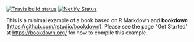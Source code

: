   [![Travis build status](https://travis-ci.org/rstudio-education/stat545-reboot.svg?branch=master)](https://travis-ci.org/apreshill/stat545-reboot) [![Netlify Status](https://api.netlify.com/api/v1/badges/82ff5a18-8a13-4f25-b688-230b04bc5664/deploy-status)](https://app.netlify.com/sites/gracious-allen-b2d17f/deploys)

This is a minimal example of a book based on R Markdown and **bookdown** (https://github.com/rstudio/bookdown). Please see the page "Get Started" at https://bookdown.org/ for how to compile this example.

